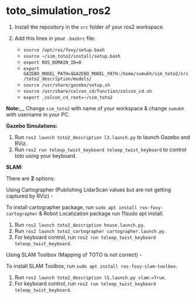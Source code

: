 # toto_simulation_ros2

1. Install the repository in the `src` folder of your ros2 workspace.

2. Add this lines in your `.bashrc` file:

   * `source /opt/ros/foxy/setup.bash`
   * `source ~/sim_toto2/install/setup.bash`
   * `export ROS_DOMAIN_ID=0` 
   * `export GAZEBO_MODEL_PATH=$GAZEBO_MODEL_PATH:/home/sumukh/sim_toto2/src/toto2_description/models/`
   * `source /usr/share/gazebo/setup.sh`
   * `source /usr/share/colcon_cd/function/colcon_cd.sh`
   * `export _colcon_cd_root=~/sim_toto2`
  
**Note:**__ Change `sim_toto2` with name of your workspace & change `sumukh` with username in your PC.

**Gazebo Simulations:**

1. Run `ros2 launch toto2_description l3.launch.py` to launch Gazebo and RViz.
2. Run `ros2 run teleop_twist_keyboard teleop_twist_keyboard` to control toto using your keyboard.

**SLAM:**

There are **2** options:

Using Cartographer (Publishing LidarScan values but are not getting captured by RViz) -

To install cartographer package, run `sudo apt install ros-foxy-cartographer` & Robot Localization package run 11sudo apt install.

1. Run `ros2 launch toto2_description house.launch.py`.
2. Run `ros2 launch toto2_cartographer cartographer.launch.py`.
3. For keyboard control, run `ros2 run teleop_twist_keyboard teleop_twist_keyboard`.

Using SLAM Toolbox (Mapping of TOTO is not correct) - 

To install SLAM Toolbox, run `sudo apt install ros-foxy-slam-toolbox`.

1. Run `ros2 launch toto2_description l5.launch.py slam:=True`.
2. For keyboard control, run `ros2 run teleop_twist_keyboard teleop_twist_keyboard`.
